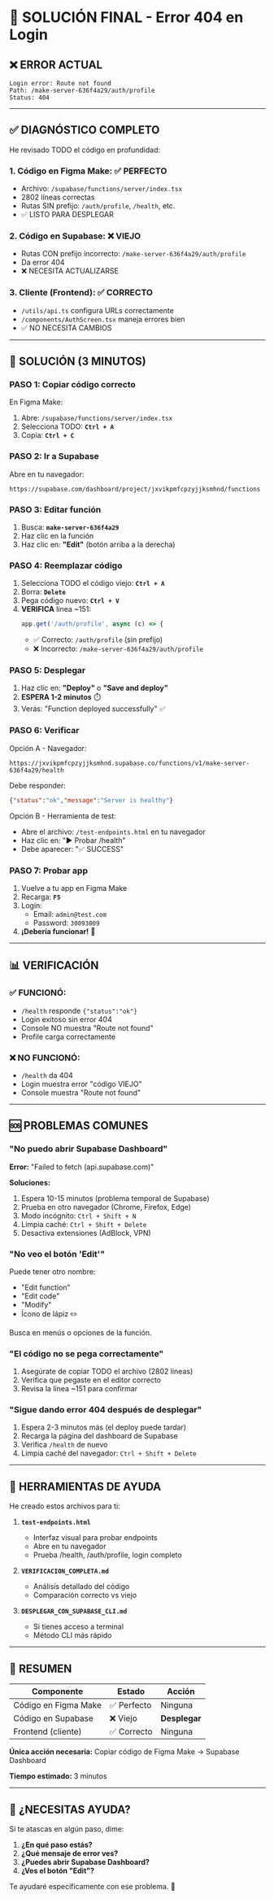 # 🎯 SOLUCIÓN FINAL - Error 404 en Login

## ❌ ERROR ACTUAL

```
Login error: Route not found
Path: /make-server-636f4a29/auth/profile
Status: 404
```

---

## ✅ DIAGNÓSTICO COMPLETO

He revisado TODO el código en profundidad:

### 1. **Código en Figma Make: ✅ PERFECTO**
   - Archivo: `/supabase/functions/server/index.tsx`
   - 2802 líneas correctas
   - Rutas SIN prefijo: `/auth/profile`, `/health`, etc.
   - ✅ LISTO PARA DESPLEGAR

### 2. **Código en Supabase: ❌ VIEJO**
   - Rutas CON prefijo incorrecto: `/make-server-636f4a29/auth/profile`
   - Da error 404
   - ❌ NECESITA ACTUALIZARSE

### 3. **Cliente (Frontend): ✅ CORRECTO**
   - `/utils/api.ts` configura URLs correctamente
   - `/components/AuthScreen.tsx` maneja errores bien
   - ✅ NO NECESITA CAMBIOS

---

## 🚀 SOLUCIÓN (3 MINUTOS)

### **PASO 1: Copiar código correcto**

En Figma Make:
1. Abre: `/supabase/functions/server/index.tsx`
2. Selecciona TODO: **`Ctrl + A`**
3. Copia: **`Ctrl + C`**

### **PASO 2: Ir a Supabase**

Abre en tu navegador:
```
https://supabase.com/dashboard/project/jxvikpmfcpzyjjksmhnd/functions
```

### **PASO 3: Editar función**

1. Busca: **`make-server-636f4a29`**
2. Haz clic en la función
3. Haz clic en: **"Edit"** (botón arriba a la derecha)

### **PASO 4: Reemplazar código**

1. Selecciona TODO el código viejo: **`Ctrl + A`**
2. Borra: **`Delete`**
3. Pega código nuevo: **`Ctrl + V`**
4. **VERIFICA** línea ~151:
   ```typescript
   app.get('/auth/profile', async (c) => {
   ```
   - ✅ Correcto: `/auth/profile` (sin prefijo)
   - ❌ Incorrecto: `/make-server-636f4a29/auth/profile`

### **PASO 5: Desplegar**

1. Haz clic en: **"Deploy"** o **"Save and deploy"**
2. **ESPERA 1-2 minutos** ⏱️
3. Verás: "Function deployed successfully" ✅

### **PASO 6: Verificar**

Opción A - Navegador:
```
https://jxvikpmfcpzyjjksmhnd.supabase.co/functions/v1/make-server-636f4a29/health
```
Debe responder:
```json
{"status":"ok","message":"Server is healthy"}
```

Opción B - Herramienta de test:
- Abre el archivo: `/test-endpoints.html` en tu navegador
- Haz clic en: "▶ Probar /health"
- Debe aparecer: "✅ SUCCESS"

### **PASO 7: Probar app**

1. Vuelve a tu app en Figma Make
2. Recarga: **`F5`**
3. Login:
   - Email: `admin@test.com`
   - Password: `30093009`
4. **¡Debería funcionar!** 🎉

---

## 📊 VERIFICACIÓN

### ✅ FUNCIONÓ:
- `/health` responde `{"status":"ok"}`
- Login exitoso sin error 404
- Console NO muestra "Route not found"
- Profile carga correctamente

### ❌ NO FUNCIONÓ:
- `/health` da 404
- Login muestra error "código VIEJO"
- Console muestra "Route not found"

---

## 🆘 PROBLEMAS COMUNES

### "No puedo abrir Supabase Dashboard"

**Error:** "Failed to fetch (api.supabase.com)"

**Soluciones:**
1. Espera 10-15 minutos (problema temporal de Supabase)
2. Prueba en otro navegador (Chrome, Firefox, Edge)
3. Modo incógnito: `Ctrl + Shift + N`
4. Limpia caché: `Ctrl + Shift + Delete`
5. Desactiva extensiones (AdBlock, VPN)

### "No veo el botón 'Edit'"

Puede tener otro nombre:
- "Edit function"
- "Edit code"
- "Modify"
- Ícono de lápiz ✏️

Busca en menús o opciones de la función.

### "El código no se pega correctamente"

1. Asegúrate de copiar TODO el archivo (2802 líneas)
2. Verifica que pegaste en el editor correcto
3. Revisa la línea ~151 para confirmar

### "Sigue dando error 404 después de desplegar"

1. Espera 2-3 minutos más (el deploy puede tardar)
2. Recarga la página del dashboard de Supabase
3. Verifica `/health` de nuevo
4. Limpia caché del navegador: `Ctrl + Shift + Delete`

---

## 🔧 HERRAMIENTAS DE AYUDA

He creado estos archivos para ti:

1. **`test-endpoints.html`**
   - Interfaz visual para probar endpoints
   - Abre en tu navegador
   - Prueba /health, /auth/profile, login completo

2. **`VERIFICACION_COMPLETA.md`**
   - Análisis detallado del código
   - Comparación correcto vs viejo

3. **`DESPLEGAR_CON_SUPABASE_CLI.md`**
   - Si tienes acceso a terminal
   - Método CLI más rápido

---

## 📝 RESUMEN

| Componente | Estado | Acción |
|------------|--------|--------|
| Código en Figma Make | ✅ Perfecto | Ninguna |
| Código en Supabase | ❌ Viejo | **Desplegar** |
| Frontend (cliente) | ✅ Correcto | Ninguna |

**Única acción necesaria:** Copiar código de Figma Make → Supabase Dashboard

**Tiempo estimado:** 3 minutos

---

## 💬 ¿NECESITAS AYUDA?

Si te atascas en algún paso, dime:

1. **¿En qué paso estás?**
2. **¿Qué mensaje de error ves?**
3. **¿Puedes abrir Supabase Dashboard?**
4. **¿Ves el botón "Edit"?**

Te ayudaré específicamente con ese problema. 🚀
